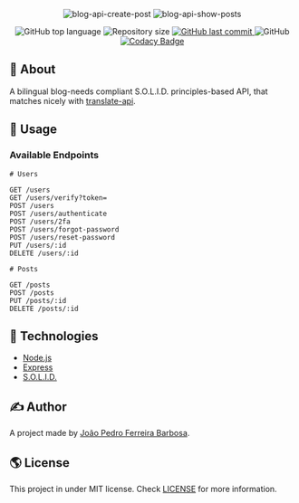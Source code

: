 <p align="center">
  <img alt="blog-api-create-post" src="https://user-images.githubusercontent.com/79005271/148644148-61002937-fc40-4dae-97f3-396ee440a7f8.png">
  <img alt="blog-api-show-posts" src="https://user-images.githubusercontent.com/79005271/148644198-b5aac1d2-5b1d-4808-9e6f-f3bf537f1994.png">
</p>

<p align="center">
  <img alt="GitHub top language" src="https://img.shields.io/github/languages/top/oJPBarbosa/blog-api.svg">

  <img alt="Repository size" src="https://img.shields.io/github/repo-size/oJPBarbosa/blog-api.svg">
  <a href="https://github.com/oJPBarbosa/blog-api/commits">
    <img alt="GitHub last commit" src="https://img.shields.io/github/last-commit/oJPBarbosa/blog-api.svg">
  </a>
  <img alt="GitHub" src="https://img.shields.io/github/license/oJPBarbosa/blog-api.svg">
  <a href="https://www.codacy.com/gh/oJPBarbosa/blog-api/dashboard?utm_source=github.com&amp;utm_medium=referral&amp;utm_content=oJPBarbosa/blog-api&amp;utm_campaign=Badge_Grade">
    <img alt="Codacy Badge" src="">
  </a>
</p>

## 🎯 About

A bilingual blog-needs compliant S.O.L.I.D. principles-based API, that matches nicely with [translate-api](https://github.com/oJPBarbosa/translate-api).

## 🙋 Usage

### Available Endpoints

```
# Users

GET /users
GET /users/verify?token=
POST /users
POST /users/authenticate
POST /users/2fa
POST /users/forgot-password
POST /users/reset-password
PUT /users/:id
DELETE /users/:id

# Posts

GET /posts
POST /posts
PUT /posts/:id
DELETE /posts/:id
```

## :rocket: Technologies

- [Node.js](https://nodejs.org/)
- [Express](https://expressjs.com/)
- [S.O.L.I.D.](https://wikipedia.org/wiki/SOLID/)

## ✍️ Author

A project made by [João Pedro Ferreira Barbosa](https://github.com/oJPBarbosa).

## 🌎 License

This project in under MIT license. Check [LICENSE](https://github.com/oJPBarbosa/blog-api/blob/main/LICENSE) for more information.
